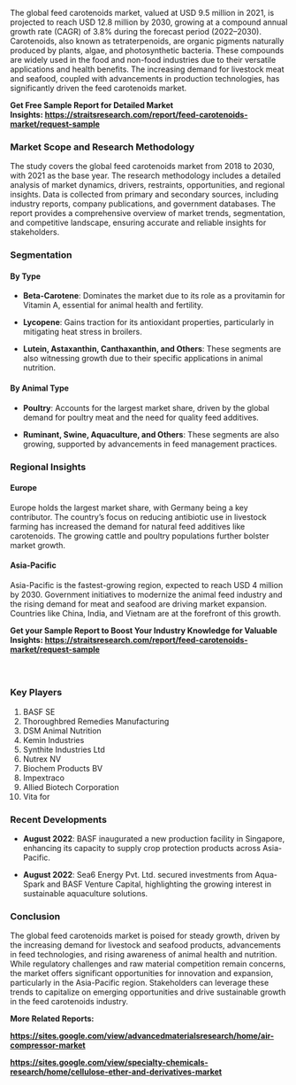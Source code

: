 <p>The global feed carotenoids market, valued at USD 9.5 million in 2021, is projected to reach USD 12.8 million by 2030, growing at a compound annual growth rate (CAGR) of 3.8% during the forecast period (2022&ndash;2030). Carotenoids, also known as tetraterpenoids, are organic pigments naturally produced by plants, algae, and photosynthetic bacteria. These compounds are widely used in the food and non-food industries due to their versatile applications and health benefits. The increasing demand for livestock meat and seafood, coupled with advancements in production technologies, has significantly driven the feed carotenoids market.</p>
<p><strong>Get Free Sample Report for Detailed Market Insights:&nbsp;<a href="https://straitsresearch.com/report/feed-carotenoids-market/request-sample">https://straitsresearch.com/report/feed-carotenoids-market/request-sample</a>&nbsp;</strong></p>
<h3>Market Scope and Research Methodology</h3>
<p>The study covers the global feed carotenoids market from 2018 to 2030, with 2021 as the base year. The research methodology includes a detailed analysis of market dynamics, drivers, restraints, opportunities, and regional insights. Data is collected from primary and secondary sources, including industry reports, company publications, and government databases. The report provides a comprehensive overview of market trends, segmentation, and competitive landscape, ensuring accurate and reliable insights for stakeholders.</p>
<h3>Segmentation</h3>
<h4>By Type</h4>
<ul>
<li>
<p><strong>Beta-Carotene</strong>: Dominates the market due to its role as a provitamin for Vitamin A, essential for animal health and fertility.</p>
</li>
<li>
<p><strong>Lycopene</strong>: Gains traction for its antioxidant properties, particularly in mitigating heat stress in broilers.</p>
</li>
<li>
<p><strong>Lutein, Astaxanthin, Canthaxanthin, and Others</strong>: These segments are also witnessing growth due to their specific applications in animal nutrition.</p>
</li>
</ul>
<h4>By Animal Type</h4>
<ul>
<li>
<p><strong>Poultry</strong>: Accounts for the largest market share, driven by the global demand for poultry meat and the need for quality feed additives.</p>
</li>
<li>
<p><strong>Ruminant, Swine, Aquaculture, and Others</strong>: These segments are also growing, supported by advancements in feed management practices.</p>
</li>
</ul>
<h3>Regional Insights</h3>
<h4>Europe</h4>
<p>Europe holds the largest market share, with Germany being a key contributor. The country&rsquo;s focus on reducing antibiotic use in livestock farming has increased the demand for natural feed additives like carotenoids. The growing cattle and poultry populations further bolster market growth.</p>
<h4>Asia-Pacific</h4>
<p>Asia-Pacific is the fastest-growing region, expected to reach USD 4 million by 2030. Government initiatives to modernize the animal feed industry and the rising demand for meat and seafood are driving market expansion. Countries like China, India, and Vietnam are at the forefront of this growth.</p>
<p><strong>Get your Sample Report to Boost Your Industry Knowledge for Valuable Insights:&nbsp;<a href="https://straitsresearch.com/report/feed-carotenoids-market/request-sample">https://straitsresearch.com/report/feed-carotenoids-market/request-sample</a>&nbsp;</strong></p>
<h4>&nbsp;</h4>
<h3>Key Players</h3>
<ol>
<li>BASF SE</li>
<li>Thoroughbred Remedies Manufacturing</li>
<li>DSM Animal Nutrition</li>
<li>Kemin Industries</li>
<li>Synthite Industries Ltd</li>
<li>Nutrex NV</li>
<li>Biochem Products BV</li>
<li>Impextraco</li>
<li>Allied Biotech Corporation</li>
<li>Vita for</li>
</ol>
<h3>Recent Developments</h3>
<ul>
<li>
<p><strong>August 2022</strong>: BASF inaugurated a new production facility in Singapore, enhancing its capacity to supply crop protection products across Asia-Pacific.</p>
</li>
<li>
<p><strong>August 2022</strong>: Sea6 Energy Pvt. Ltd. secured investments from Aqua-Spark and BASF Venture Capital, highlighting the growing interest in sustainable aquaculture solutions.</p>
</li>
</ul>
<h3>Conclusion</h3>
<p>The global feed carotenoids market is poised for steady growth, driven by the increasing demand for livestock and seafood products, advancements in feed technologies, and rising awareness of animal health and nutrition. While regulatory challenges and raw material competition remain concerns, the market offers significant opportunities for innovation and expansion, particularly in the Asia-Pacific region. Stakeholders can leverage these trends to capitalize on emerging opportunities and drive sustainable growth in the feed carotenoids industry.</p>
<p><strong>More Related Reports:&nbsp;</strong></p>
<p><strong><a href="https://sites.google.com/view/advancedmaterialsresearch/home/air-compressor-market">https://sites.google.com/view/advancedmaterialsresearch/home/air-compressor-market</a></strong></p>
<p><strong><a href="https://sites.google.com/view/specialty-chemicals-research/home/cellulose-ether-and-derivatives-market">https://sites.google.com/view/specialty-chemicals-research/home/cellulose-ether-and-derivatives-market</a><br /></strong></p>  
